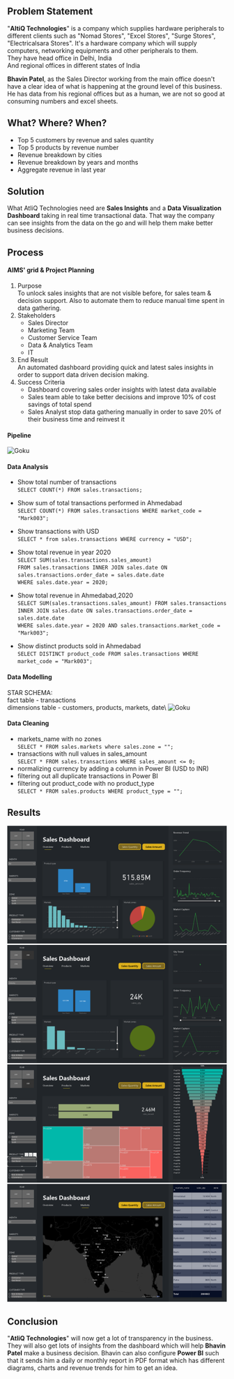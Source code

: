 ## Problem Statement
"**AltiQ Technologies**" is a company which supplies hardware peripherals to different clients such as "Nomad Stores", "Excel Stores", "Surge Stores", "Electricalsara Stores". It's a hardware company which will supply computers, networking equipments and other peripherals to them.\
They have head office in Delhi, India\
And regional offices in different states of India

**Bhavin Patel**, as the Sales Director working from the main office doesn't have a clear idea of what is happening at the ground level of this business. He has data from his regional offices but as a human, we are not so good at consuming numbers and excel sheets.

## What? Where? When?
* Top 5 customers by revenue and sales quantity
* Top 5 products by revenue number
* Revenue breakdown by cities
* Revenue breakdown by years and months
* Aggregate revenue in last year

## Solution
What AtliQ Technologies need are **Sales Insights** and a **Data Visualization Dashboard** taking in real time transactional data. That way the company can see insights from the data on the go and will help them make better business decisions.

## Process
#### AIMS' grid & Project Planning
1. Purpose\
    To unlock sales insights that are not visible before, for sales team & decision support. Also to automate them to reduce manual time spent in data gathering.
2. Stakeholders
    * Sales Director
    * Marketing Team
    * Customer Service Team
    * Data & Analytics Team
    * IT
3. End Result\
    An automated dashboard providing quick and latest sales insights in order to support data driven decision making.
4. Success Criteria
    * Dashboard covering sales order insights with latest data available
    * Sales team able to take better decisions and improve 10% of cost savings of total spend
    * Sales Analyst stop data gathering manually in order to save 20% of their business time and reinvest it

#### Pipeline
![Goku](https://www.google.com/url?sa=i&url=)

#### Data Analysis
* Show total number of transactions\
`SELECT COUNT(*) FROM sales.transactions;`

* Show sum of total transactions performed in Ahmedabad\
`SELECT COUNT(*) FROM sales.transactions WHERE market_code = "Mark003";`

* Show transactions with USD\
`SELECT * from sales.transactions WHERE currency = "USD";`

* Show total revenue in year 2020\
`SELECT SUM(sales.transactions.sales_amount)`\
`FROM sales.transactions INNER JOIN sales.date ON sales.transactions.order_date = sales.date.date`\
`WHERE sales.date.year = 2020;`

* Show total revenue in Ahmedabad,2020\
`SELECT SUM(sales.transactions.sales_amount) FROM sales.transactions INNER JOIN sales.date ON sales.transactions.order_date = sales.date.date`\
`WHERE sales.date.year = 2020 AND sales.transactions.market_code = "Mark003";`

* Show distinct products sold in Ahmedabad\
`SELECT DISTINCT product_code FROM sales.transactions WHERE market_code = "Mark003";`

#### Data Modelling
STAR SCHEMA:\
fact table - transactions\
dimensions table - customers, products, markets, date\\
![Goku](https://www.google.com/url?sa=i&url=)

#### Data Cleaning
* markets_name with no zones\
    `SELECT * FROM sales.markets where sales.zone = "";`
* transactions with null values in sales_amount\
    `SELECT * FROM sales.transactions WHERE sales_amount <= 0;`
* normalizing currency by adding a column in Power BI (USD to INR)
* filtering out all duplicate transactions in Power BI
* filtering out product_code with no product_type\
    `SELECT * FROM sales.products WHERE product_type = "";`
    
## Results
![dash 1](https://github.com/subhashishansda4/Sales-Dashboard/blob/main/assets/dash%201.PNG?raw=true) \
![dash 2](https://github.com/subhashishansda4/Sales-Dashboard/blob/main/assets/dash%202.png?raw=true) \
![dash 3](https://github.com/subhashishansda4/Sales-Dashboard/blob/main/assets/dash%203.png?raw=true) \
![dash 4](https://github.com/subhashishansda4/Sales-Dashboard/blob/main/assets/dash%204.png?raw=true)

## Conclusion
"**AtliQ Technologies**" will now get a lot of transparency in the business. They will also get lots of insights from the dashboard which will help **Bhavin Patel** make a business decision.
Bhavin can also configure **Power BI** such that it sends him a daily or monthly report in PDF format which has different diagrams, charts and revenue trends for him to get an idea.
